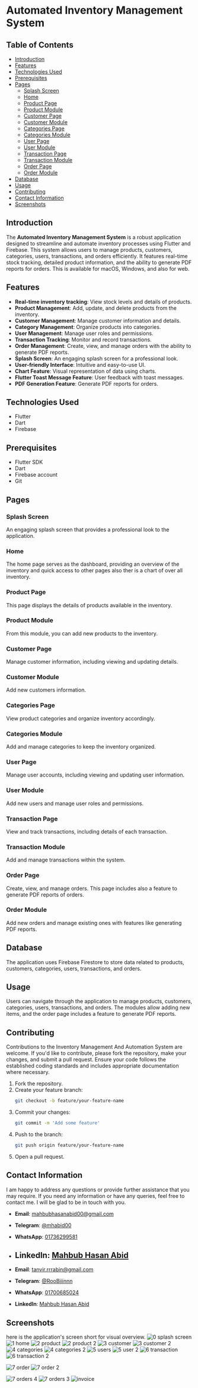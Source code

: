 # Automated Inventory Management System

## Table of Contents
- [Introduction](#introduction)
- [Features](#features)
- [Technologies Used](#technologies-used)
- [Prerequisites](#prerequisites)
- [Pages](#pages)
  - [Splash Screen](#splash-screen)
  - [Home](#home)
  - [Product Page](#product-page)
  - [Product Module](#product-module)
  - [Customer Page](#customer-page)
  - [Customer Module](#customer-module)
  - [Categories Page](#categories-page)
  - [Categories Module](#categories-module)
  - [User Page](#user-page)
  - [User Module](#user-module)
  - [Transaction Page](#transaction-page)
  - [Transaction Module](#transaction-module)
  - [Order Page](#order-page)
  - [Order Module](#order-module)
- [Database](#database)
- [Usage](#usage)
- [Contributing](#contributing)
- [Contact Information](#contact-information)
- [Screenshots](#screenshots)

## Introduction
The **Automated Inventory Management System** is a robust application designed to streamline and automate inventory processes using Flutter and Firebase. This system allows users to manage products, customers, categories, users, transactions, and orders efficiently. It features real-time stock tracking, detailed product information, and the ability to generate PDF reports for orders. This is available for macOS, Windows, and also for  web.



## Features
- **Real-time inventory tracking**: View stock levels and details of products.
- **Product Management**: Add, update, and delete products from the inventory.
- **Customer Management**: Manage customer information and details.
- **Category Management**: Organize products into categories.
- **User Management**: Manage user roles and permissions.
- **Transaction Tracking**: Monitor and record transactions.
- **Order Management**: Create, view, and manage orders with the ability to generate PDF reports.
- **Splash Screen**: An engaging splash screen for a professional look.
- **User-friendly Interface**: Intuitive and easy-to-use UI.
- **Chart Feature**: Visual representation of data using charts.
- **Flutter Toast Message Feature**: User feedback with toast messages.
- **PDF Generation Feature**: Generate PDF reports for orders.

## Technologies Used
- Flutter
- Dart
- Firebase

## Prerequisites
- Flutter SDK
- Dart
- Firebase account
- Git


## Pages

### Splash Screen
An engaging splash screen that provides a professional look to the application.

### Home
The home page serves as the dashboard, providing an overview of the inventory and quick access to other pages also ther is a chart of over all inventory.

### Product Page
This page displays the details of products available in the inventory.

### Product Module
From this module, you can add new products to the inventory.

### Customer Page
Manage customer information, including viewing and updating details.

### Customer Module
Add new customers  information.

### Categories Page
View product categories and organize inventory accordingly.

### Categories Module
Add and manage categories to keep the inventory organized.

### User Page
Manage user accounts, including viewing and updating user information.

### User Module
Add new users and manage user roles and permissions.

### Transaction Page
View and track transactions, including details of each transaction.

### Transaction Module
Add and manage transactions within the system.

### Order Page
Create, view, and manage orders. This page includes also a feature to generate PDF reports of orders.

### Order Module
Add new orders and manage existing ones with features like generating PDF reports.

## Database
The application uses Firebase Firestore to store data related to products, customers, categories, users, transactions, and orders.

## Usage
Users can navigate through the application to manage products, customers, categories, users, transactions, and orders. The modules allow adding new items, and the order page includes a feature to generate PDF reports.

## Contributing
Contributions to the Inventory Management And Automation System are welcome. If you'd like to contribute, please fork the repository, make your changes, and submit a pull request. Ensure your code follows the established coding standards and includes appropriate documentation where necessary.

1. Fork the repository.
2. Create your feature branch:
   ```sh
   git checkout -b feature/your-feature-name
   ```
3. Commit your changes:
   ```sh
   git commit -m 'Add some feature'
   ```
4. Push to the branch:
   ```sh
   git push origin feature/your-feature-name
   ```
5. Open a pull request.


## Contact Information
I am happy to address any questions or provide further assistance that you may require. If you need any information or have any queries, feel free to contact me. I will be glad to be in touch with you.

- **Email**: [mahbubhasanabid00@gmail.com](mailto:mahbubhasanabid00@gmail.com)
- **Telegram**: [@mhabid00](https://t.me/mhabid00)
- **WhatsApp**: [01736299581](https://wa.me/8801736299581)
- **LinkedIn**: [Mahbub Hasan Abid](https://www.linkedin.com/in/mahbub-hasan-abid/)
  ---

- **Email**: [tanvir.rrrabin@gmail.com](mailto:tanvir.rrrabin@gmail.com)
- **Telegram**: [@RooBiiinnn](https://t.me/@RooBiiinnn)
- **WhatsApp**: [01700685024](https://wa.me/8801700685024)
- **LinkedIn**: [Mahbub Hasan Abid](https://www.linkedin.com/in/tanvir-robin/)

## Screenshots
here is  the application's screen short for  visual overview.
![0 splash screen](https://github.com/mahbub-hasan-abid/Inventory-Management-And-Automation-System/assets/133025212/62c50fc7-6fa3-42e4-9dde-f31cfaba8073)
![1 home](https://github.com/mahbub-hasan-abid/Inventory-Management-And-Automation-System/assets/133025212/6ef6efb0-8230-4bff-b0bd-71d0cc795e2e)
![2 product](https://github.com/mahbub-hasan-abid/Inventory-Management-And-Automation-System/assets/133025212/a9e28115-04be-46f0-901c-353ff6a5d4db)
![2 product 2](https://github.com/mahbub-hasan-abid/Inventory-Management-And-Automation-System/assets/133025212/84bea6d8-e4db-4b2d-a3a6-db0bd1277710)
![3 customer](https://github.com/mahbub-hasan-abid/Inventory-Management-And-Automation-System/assets/133025212/e0409f34-0a53-49d6-974a-5fb77c98736d)
![3 customer 2](https://github.com/mahbub-hasan-abid/Inventory-Management-And-Automation-System/assets/133025212/3aba0cfc-de62-43a1-ac72-ed9c45ba8348)
![4 categories](https://github.com/mahbub-hasan-abid/Inventory-Management-And-Automation-System/assets/133025212/f052ba48-e792-470b-a795-830276407090)
![4 categories 2](https://github.com/mahbub-hasan-abid/Inventory-Management-And-Automation-System/assets/133025212/a94e407c-a073-489e-8d0b-257776c716e0)
![5 users](https://github.com/mahbub-hasan-abid/Inventory-Management-And-Automation-System/assets/133025212/e51ee104-a3d4-483e-8ffc-ff896f5a569b)
![5 user 2](https://github.com/mahbub-hasan-abid/Inventory-Management-And-Automation-System/assets/133025212/b1676af3-8ac3-4ab5-a47b-f52b0c1a0683)
![6 transaction](https://github.com/mahbub-hasan-abid/Inventory-Management-And-Automation-System/assets/133025212/aa1ed6b6-0b66-45c6-ac0b-14b1b898c9e7)
![6 transaction 2](https://github.com/mahbub-hasan-abid/Inventory-Management-And-Automation-System/assets/133025212/62f37454-db75-4cfb-a508-61f1530ca3e3)

![7 order](https://github.com/mahbub-hasan-abid/Inventory-Management-And-Automation-System/assets/133025212/5f64a3d4-7163-4bf3-999e-5e8eeaf6fa68)
![7 order 2](https://github.com/mahbub-hasan-abid/Inventory-Management-And-Automation-System/assets/133025212/4e44262b-036a-43d1-ae06-9dcde2450efc)





![7 orders 4](https://github.com/mahbub-hasan-abid/Inventory-Management-And-Automation-System/assets/133025212/4410751e-dd9d-472e-bea7-29d0881d5e5d)
![7 orders 3](https://github.com/mahbub-hasan-abid/Inventory-Management-And-Automation-System/assets/133025212/a5e46222-bd2c-411b-8054-98911029ee90)
![invoice](https://github.com/mahbub-hasan-abid/Inventory-Management-And-Automation-System/assets/133025212/0865c7e7-588b-4190-8fea-9823def63f2a)

